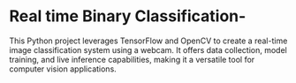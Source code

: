 # Real time Binary Classification-
This Python project leverages TensorFlow and OpenCV to create a real-time image classification system using a webcam. It offers data collection, model training, and live inference capabilities, making it a versatile tool for computer vision applications.
